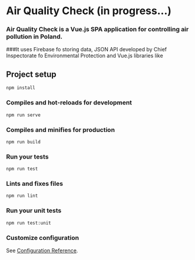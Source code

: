 # Air Quality Check (in progress...)

### Air Quality Check is a Vue.js SPA application for controlling air pollution in Poland.
###It uses Firebase fo storing data, JSON API developed by Chief Inspectorate fo Environmental Protection and Vue.js libraries like 

## Project setup
```
npm install
```

### Compiles and hot-reloads for development
```
npm run serve
```

### Compiles and minifies for production
```
npm run build
```

### Run your tests
```
npm run test
```

### Lints and fixes files
```
npm run lint
```

### Run your unit tests
```
npm run test:unit
```

### Customize configuration
See [Configuration Reference](https://cli.vuejs.org/config/).
